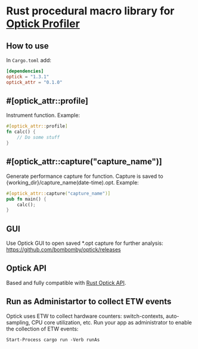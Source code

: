 # Rust procedural macro library for [Optick Profiler](https://github.com/bombomby/optick)

## How to use

In `Cargo.toml` add:

```toml
[dependencies]
optick = "1.3.1"
optick_attr = "0.1.0"
```

## #[optick_attr::profile]
Instrument function.
Example:
```rust
#[optick_attr::profile]
fn calc() {
    // Do some stuff
}
```

## #[optick_attr::capture("capture_name")]
Generate performance capture for function.
Capture is saved to {working_dir}/capture_name(date-time).opt.
Example:
```rust
#[optick_attr::capture("capture_name")]
pub fn main() {
    calc();
}
```

## GUI

Use Optick GUI to open saved *.opt capture for further analysis:
https://github.com/bombomby/optick/releases

## Optick API
Based and fully compatible with [Rust Optick API](https://github.com/bombomby/optick-rs).

## Run as Administartor to collect ETW events
Optick uses ETW to collect hardware counters: switch-contexts, auto-sampling, CPU core utilization, etc.
Run your app as administrator to enable the collection of ETW events:
```
Start-Process cargo run -Verb runAs
```
